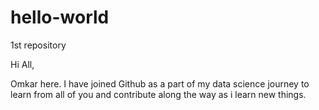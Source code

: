 # hello-world
1st repository

Hi All,

Omkar here. I have joined Github as a part of my data science journey to learn from all of you and contribute along the way as i learn new things.
